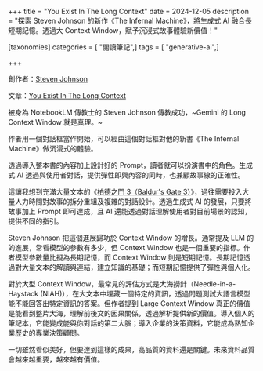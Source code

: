 +++
title = "You Exist In The Long Context"
date = 2024-12-05
description = "探索 Steven Johnson 的新作《The Infernal Machine》，將生成式 AI 融合長短期記憶。透過大 Context Window，賦予沉浸式故事體驗新價值！"

[taxonomies]
categories = [ "閱讀筆記",]
tags = [ "generative-ai",]

+++

創作者：[Steven Johnson](https://adjacentpossible.substack.com/)

文章：[You Exist In The Long Context](https://thelongcontext.com/)

被身為 NotebookLM 傳教士的 Steven Johnson 傳教成功，~Gemini 的 Long Context Window 就是真理。~

作者用一個對話框當作開始，可以經由這個對話框對他的新書《The Infernal Machine》做沉浸式的體驗。

透過導入整本書的內容加上設計好的 Prompt，讀者就可以扮演書中的角色。生成式 AI 透過與使用者對話，提供彈性即興內容的同時，也兼顧故事線的正確性。

這讓我想到充滿大量文本的《[柏德之門 3（Baldur's Gate 3）](https://baldursgate3.game/)》，過往需要投入大量人力時間對故事的拆分重組及複雜的對話設計。透過生成式 AI 的發展，只要將故事加上 Prompt 即可達成，且 AI 還能透過對話理解使用者對目前場景的認知，提供不同的指引。

Steven Johnson 把這個進展歸功於 Context Window 的增長。通常提及 LLM 的的進展，常看模型的參數有多少，但 Context Window 也是一個重要的指標。作者模型參數量比擬為長期記憶，而 Context Window 則是短期記憶。長期記憶透過對大量文本的解讀與連結，建立知識的基礎；而短期記憶提供了彈性與個人化。

對於大型 Context Window，最常見的評估方式是大海撈針（Needle-in-a-Haystack (NIAH)），在大文本中埋藏一個特定的資訊，透過問題測試大語言模型能不能回答出特定資訊的答案。但作者提到 Large Context Window 真正的價值是能看到整片大海，理解前後文的因果關係，透過解析提供新的價值。導入個人的筆記本，它能變成能與你對話的第二大腦；導入企業的決策資料，它能成為熟知企業歷史的專業決策顧問。

一切雖然看似美好，但要達到這樣的成果，高品質的資料還是關鍵。未來資料品質會越來越重要，越來越有價值。
